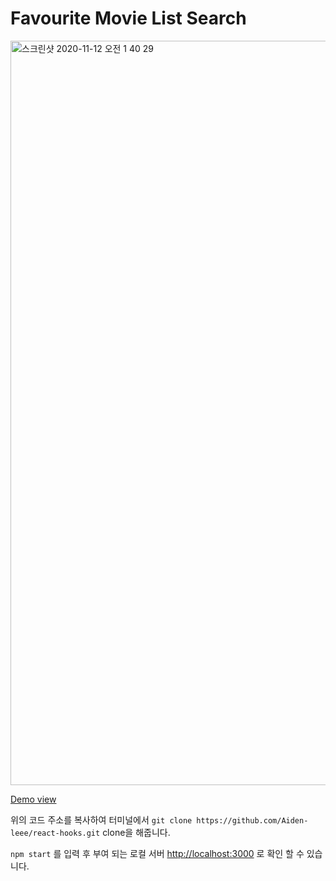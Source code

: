 # Favourite Movie List Search

<img width="1191" alt="스크린샷 2020-11-12 오전 1 40 29" src="https://user-images.githubusercontent.com/52125590/98838836-2338a880-2488-11eb-9e21-b0b9eed28f49.png">

[Demo view](https://aiden-leee.github.io/react-hooks/)

위의 코드 주소를 복사하여 터미널에서
`git clone https://github.com/Aiden-leee/react-hooks.git` clone을 해줍니다.

`npm start` 를 입력 후 부여 되는 로컬 서버 [http://localhost:3000](http://localhost:3000) 로 확인 할 수 있습니다.
